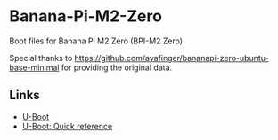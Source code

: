 # Banana-Pi-M2-Zero
Boot files for  Banana Pi M2 Zero (BPI-M2 Zero)


Special thanks to https://github.com/avafinger/bananapi-zero-ubuntu-base-minimal for providing the original data.

## Links

* [U-Boot](https://linux-sunxi.org/U-Boot)
* [U-Boot: Quick reference](https://mediawiki.compulab.com/index.php/U-Boot:_Quick_reference)
